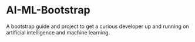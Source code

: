 # AI-ML-Bootstrap
A bootstrap guide and project to get a curious developer up and running on artificial intelligence and machine learning.
